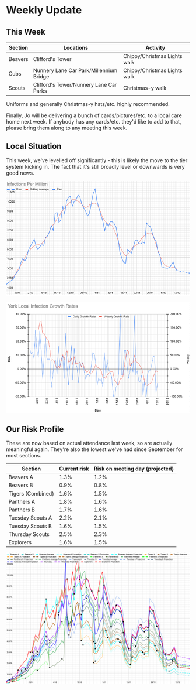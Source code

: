 # Weekly Update

## This Week

| Section | Locations | Activity |
| --- | --- | --- |
| Beavers | Clifford's Tower | Chippy/Christmas Lights walk |
| Cubs | Nunnery Lane Car Park/Millennium Bridge | Chippy/Christmas Lights walk |
| Scouts | Clifford's Tower/Nunnery Lane Car Parks | Christmas-y walk |

Uniforms and generally Christmas-y hats/etc. highly recommended.

Finally, Jo will be delivering a bunch of cards/pictures/etc. to a local care home next week. If anybody has any cards/etc. they'd like to add to that, please bring them along to any meeting this week. 

## Local Situation

This week, we've levelled off significantly - this is likely the move to the tier system kicking in. The fact that it's still broadly level or downwards is very good news.

![Infection Rate Graph](g161.png)


![Growth Rate Graph](g162.png)

## Our Risk Profile

These are now based on actual attendance last week, so are actually meaningful again. They're also the lowest we've had since September for most sections. 

| Section  | Current risk | Risk on meeting day (projected) |
| --- | --- | --- | 
| Beavers A  | 1.3% | 1.2% |
| Beavers B | 0.9% | 0.8% |
| Tigers (Combined) | 1.6% | 1.5% |
| Panthers A | 1.8% | 1.6% |
| Panthers B | 1.7% | 1.6% |
| Tuesday Scouts A | 2.2% | 2.1% |
| Tuesday Scouts B | 1.6% | 1.5% |
| Thursday Scouts | 2.5% | 2.3% |
| Explorers | 1.6% | 1.5% |

![Our Risk Graph](g163.png)
